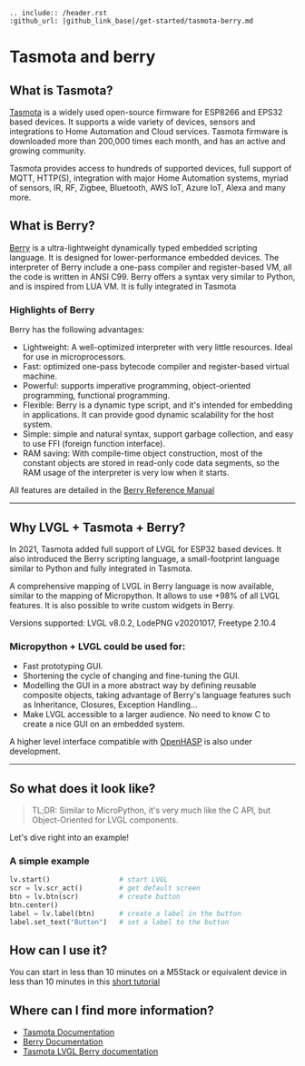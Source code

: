 ```eval_rst
.. include:: /header.rst 
:github_url: |github_link_base|/get-started/tasmota-berry.md
```
# Tasmota and berry

## What is Tasmota?

[Tasmota](https://github.com/arendst/Tasmota) is a widely used open-source firmware for ESP8266 and EPS32 based devices. It supports a wide variety of devices, sensors and integrations to Home Automation and Cloud services. Tasmota firmware is downloaded more than 200,000 times each month, and has an active and growing community.

Tasmota provides access to hundreds of supported devices, full support of MQTT, HTTP(S), integration with major Home Automation systems, myriad of sensors, IR, RF, Zigbee, Bluetooth, AWS IoT, Azure IoT, Alexa and many more.

## What is Berry?

[Berry](https://github.com/berry-lang/berry) is a ultra-lightweight dynamically typed embedded scripting language. It is designed for lower-performance embedded devices. The interpreter of Berry include a one-pass compiler and register-based VM, all the code is written in ANSI C99. Berry offers a syntax very similar to Python, and is inspired from LUA VM. It is fully integrated in Tasmota

### Highlights of Berry

Berry has the following advantages:

- Lightweight: A well-optimized interpreter with very little resources. Ideal for use in microprocessors.
- Fast: optimized one-pass bytecode compiler and register-based virtual machine.
- Powerful: supports imperative programming, object-oriented programming, functional programming.
- Flexible: Berry is a dynamic type script, and it's intended for embedding in applications. It can provide good dynamic scalability for the host system.
- Simple: simple and natural syntax, support garbage collection, and easy to use FFI (foreign function interface).
- RAM saving: With compile-time object construction, most of the constant objects are stored in read-only code data segments, so the RAM usage of the interpreter is very low when it starts.

All features are detailed in the [Berry Reference Manual](https://github.com/berry-lang/berry/wiki/Reference)

---

## Why LVGL + Tasmota + Berry?

In 2021, Tasmota added full support of LVGL for ESP32 based devices. It also introduced the Berry scripting language, a small-footprint language similar to Python and fully integrated in Tasmota.

A comprehensive mapping of LVGL in Berry language is now available, similar to the mapping of Micropython. It allows to use +98% of all LVGL features. It is also possible to write custom widgets in Berry.

Versions supported: LVGL v8.0.2, LodePNG v20201017, Freetype 2.10.4

### Micropython + LVGL could be used for:

- Fast prototyping GUI.  
- Shortening the cycle of changing and fine-tuning the GUI.
- Modelling the GUI in a more abstract way by defining reusable composite objects, taking advantage of Berry's language features such as Inheritance, Closures, Exception Handling...
- Make LVGL accessible to a larger audience. No need to know C to create a nice GUI on an embedded system.  

A higher level interface compatible with [OpenHASP](https://github.com/HASwitchPlate/openHASP) is also under development.

---

## So what does it look like?

> TL;DR:
> Similar to MicroPython, it's very much like the C API, but Object-Oriented for LVGL components.

Let's dive right into an example!  

### A simple example

```python
lv.start()                 # start LVGL
scr = lv.scr_act()         # get default screen
btn = lv.btn(scr)          # create button
btn.center()
label = lv.label(btn)      # create a label in the button
label.set_text("Button")   # set a label to the button
```

## How can I use it?

You can start in less than 10 minutes on a M5Stack or equivalent device in less than 10 minutes in this [short tutorial](https://tasmota.github.io/docs/LVGL_in_10_minutes/)

## Where can I find more information?

- [Tasmota Documentation](https://tasmota.github.io/docs/)
- [Berry Documentation](https://github.com/berry-lang/berry/wiki/Reference)
- [Tasmota LVGL Berry documentation](https://tasmota.github.io/docs/LVGL/)
